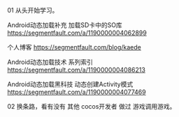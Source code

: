 

01 从头开始学习。

Android动态加载补充 加载SD卡中的SO库
https://segmentfault.com/a/1190000004062899

个人博客
https://segmentfault.com/blog/kaede

Android动态加载技术 系列索引
https://segmentfault.com/a/1190000004086213

Android动态加载黑科技 动态创建Activity模式
https://segmentfault.com/a/1190000004077469




02 换条路，看有没有 其他 cocos开发者 做过 游戏调用游戏。 
